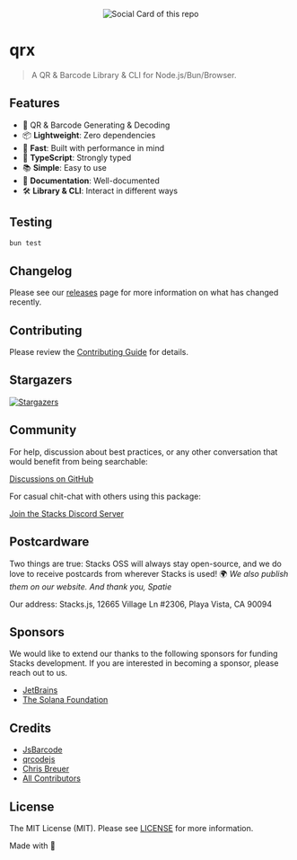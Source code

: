 <p align="center"><img src="https://github.com/stacksjs/qrx/blob/main/.github/art/cover.jpg?raw=true" alt="Social Card of this repo"></p>

# qrx

> A QR & Barcode Library & CLI for Node.js/Bun/Browser.

## Features

- 🤖 QR & Barcode Generating & Decoding
- 📦 **Lightweight**: Zero dependencies
- 🚀 **Fast**: Built with performance in mind
- 📜 **TypeScript**: Strongly typed
- 📚 **Simple**: Easy to use
- 📖 **Documentation**: Well-documented
- 🛠 **Library & CLI**: Interact in different ways

## Testing

```bash
bun test
```

## Changelog

Please see our [releases](https://github.com/stacksjs/stacks/releases) page for more information on what has changed recently.

## Contributing

Please review the [Contributing Guide](https://github.com/stacksjs/contributing) for details.

## Stargazers

[![Stargazers](https://starchart.cc/stacksjs/qrx.svg?variant=adaptive)](https://starchart.cc/stacksjs/qrx)

## Community

For help, discussion about best practices, or any other conversation that would benefit from being searchable:

[Discussions on GitHub](https://github.com/stacksjs/stacks/discussions)

For casual chit-chat with others using this package:

[Join the Stacks Discord Server](https://discord.gg/stacksjs)

## Postcardware

Two things are true: Stacks OSS will always stay open-source, and we do love to receive postcards from wherever Stacks is used! 🌍 _We also publish them on our website. And thank you, Spatie_

Our address: Stacks.js, 12665 Village Ln #2306, Playa Vista, CA 90094

## Sponsors

We would like to extend our thanks to the following sponsors for funding Stacks development. If you are interested in becoming a sponsor, please reach out to us.

- [JetBrains](https://www.jetbrains.com/)
- [The Solana Foundation](https://solana.com/)

## Credits

- [JsBarcode](https://github.com/lindell/JsBarcode)
- [qrcodejs](https://github.com/davidshimjs/qrcodejs)
- [Chris Breuer](https://github.com/chrisbbreuer)
- [All Contributors](https://github.com/stacksjs/qrx/graphs/contributors)

## License

The MIT License (MIT). Please see [LICENSE](https://github.com/stacksjs/ts-starter/tree/main/LICENSE.md) for more information.

Made with 💙

<!-- Badges -->

<!-- [codecov-src]: https://img.shields.io/codecov/c/gh/stacksjs/qrx/main?style=flat-square
[codecov-href]: https://codecov.io/gh/stacksjs/qrx -->
